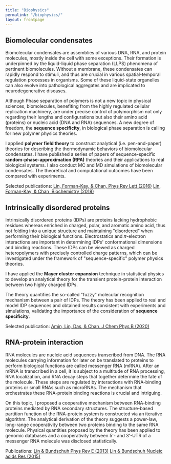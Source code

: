 ```yaml
---
title: "Biophysics"
permalink: "/biophysics/"
layout: frontpage
---
```


## Biomolecular condensates 

Biomolecular condensates are assemblies of various DNA, RNA, and protein molecules, mostly inside the cell with some exceptions. Their formation is underpinned by the liquid-liquid phase separation (LLPS) phenomena of pertinent biomolecules. Without a membrane, these condensates can rapidly respond to stimuli, and thus are crucial in various spatial-temporal regulation processes in organisms. Some of these liquid-state organelles can also evolve into pathological aggregates and are implicated to neurodegenerative diseases.

Although Phase separation of polymers is not a new topic in physical sciences, biomolecules, benefiting from the highly regulated cellular replication machinery, are under precise control of polymorphism not only regarding their lengths and configurations but also their amino acid (proteins) or nucleic acid (DNA and RNA) sequences. A new degree of freedom, the **sequence specificity**, in biological phase separation is calling for new polymer physics theories.

I applied **polymer field theory** to construct analytical (i.e. pen-and-paper) theories for describing the thermodynamic behaviors of biomolecular condensates. I have published a series of papers of sequence-specific **random-phase-approximation (RPA)** theories and their applications to real biological systems. I also conduct MC and MD simulations of biomolecular condensates. The theoretical and computational outcomes have been compared with experiments.

Selected publications: 
[Lin, Forman-Kay, & Chan, Phys Rev Lett (2016)](https://journals.aps.org/prl/abstract/10.1103/PhysRevLett.117.178101) 
[Lin, Forman-Kay, & Chan, Biochemistry (2018)](https://pubs.acs.org/doi/abs/10.1021/acs.biochem.8b00058)


## Intrinsically disordered proteins 

Intrinsically disordered proteins (IDPs) are proteins lacking hydrophobic residues whereas enriched in charged, polar, and aromatic amino acid, thus not folding into a unique structure and maintaining "disordered" when performing their biological functions. Electrostatics and 𝜋-electron interactions are important in determining IDPs' conformational dimensions and binding reactions. These IDPs can be viewed as charged heteropolymers with precisely controlled charge patterns, which can be investigated under the framework of "sequence-specific" polymer physics theories.

I have applied the **Mayer cluster expansion** technique in statistical physics to develop an analytical theory for the transient protein-protein interaction between two highly charged IDPs.

The theory quantifies the so-called "fuzzy" molecular recognition mechanism between a pair of IDPs. The theory has been applied to real and model IDP sequences and obtained results consistent with experiments and simulations, validating the importance of the consideration of **sequence specificity**.

Selected publication: 
[Amin, Lin, Das, & Chan, J Chem Phys B (2020)](https://pubs.acs.org/doi/abs/10.1021/acs.jpcb.0c04575)


## RNA-protein interaction 

RNA molecules are nucleic acid sequences transcribed from DNA. The RNA molecules carrying information for later on be translated to proteins to perform biological functions are called messenger RNA (mRNA). After an mRNA is transcribed in a cell, it is subject to a multitude of RNA processing, RNA localization, and RNA decay steps that together determine the fate of the molecule. These steps are regulated by interactions with RNA-binding proteins or small RNAs such as microRNAs. The mechanism that orchestrates these RNA-protein binding reactions is crucial and intriguing.

On this topic, I proposed a cooperative mechanism between RNA-binding proteins mediated by RNA secondary structures. The structure-based partition function of the RNA-protein system is constructed via an iterative algorithm. The analytical derivation of the theory suggests a power-law, long-range cooperativity between two proteins binding to the same RNA molecule. Physical quantities proposed by the theory has been applied to genomic databases and a cooperativity between 5'- and 3'-UTR of a messenger RNA molecule was disclosed statistically.

Publications: 
[Lin & Bundschuh Phys Rev E (2013)](https://journals.aps.org/pre/abstract/10.1103/PhysRevE.88.052707)
[Lin & Bundschuh Nucleic acids Res (2015)](https://academic.oup.com/nar/article-abstract/43/2/1160/2414332)
